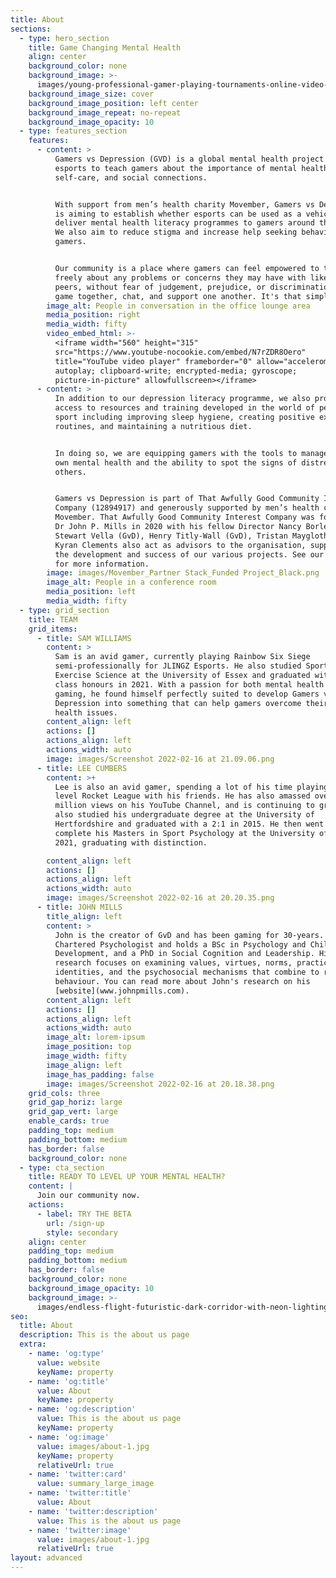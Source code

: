 ```yaml
---
title: About
sections:
  - type: hero_section
    title: Game Changing Mental Health
    align: center
    background_color: none
    background_image: >-
      images/young-professional-gamer-playing-tournaments-online-video-games-computer-with-headphones-his-room.jpg
    background_image_size: cover
    background_image_position: left center
    background_image_repeat: no-repeat
    background_image_opacity: 10
  - type: features_section
    features:
      - content: >
          Gamers vs Depression (GVD) is a global mental health project that uses
          esports to teach gamers about the importance of mental health,
          self-care, and social connections.


          With support from men’s health charity Movember, Gamers vs Depression
          is aiming to establish whether esports can be used as a vehicle to
          deliver mental health literacy programmes to gamers around the world.
          We also aim to reduce stigma and increase help seeking behaviours in
          gamers.


          Our community is a place where gamers can feel empowered to talk
          freely about any problems or concerns they may have with likeminded
          peers, without fear of judgement, prejudice, or discrimination. We
          game together, chat, and support one another. It's that simple.
        image_alt: People in conversation in the office lounge area
        media_position: right
        media_width: fifty
        video_embed_html: >-
          <iframe width="560" height="315"
          src="https://www.youtube-nocookie.com/embed/N7rZDR8Oero"
          title="YouTube video player" frameborder="0" allow="accelerometer;
          autoplay; clipboard-write; encrypted-media; gyroscope;
          picture-in-picture" allowfullscreen></iframe>
      - content: >
          In addition to our depression literacy programme, we also provide
          access to resources and training developed in the world of performance
          sport including improving sleep hygiene, creating positive exercise
          routines, and maintaining a nutritious diet.


          In doing so, we are equipping gamers with the tools to manage their
          own mental health and the ability to spot the signs of distress in
          others.


          Gamers vs Depression is part of That Awfully Good Community Interest
          Company (12894917) and generously supported by men’s health charity
          Movember. That Awfully Good Community Interest Company was founded by
          Dr John P. Mills in 2020 with his fellow Director Nancy Borley. Dr
          Stewart Vella (GvD), Henry Titly-Wall (GvD), Tristan Mayglothling, and
          Kyran Clements also act as advisors to the organisation, supporting
          the development and success of our various projects. See our website
          for more information.
        image: images/Movember_Partner Stack_Funded Project_Black.png
        image_alt: People in a conference room
        media_position: left
        media_width: fifty
  - type: grid_section
    title: TEAM
    grid_items:
      - title: SAM WILLIAMS
        content: >
          Sam is an avid gamer, currently playing Rainbow Six Siege
          semi-professionally for JLINGZ Esports. He also studied Sport and
          Exercise Science at the University of Essex and graduated with first
          class honours in 2021. With a passion for both mental health and
          gaming, he found himself perfectly suited to develop Gamers vs
          Depression into something that can help gamers overcome their mental
          health issues.
        content_align: left
        actions: []
        actions_align: left
        actions_width: auto
        image: images/Screenshot 2022-02-16 at 21.09.06.png
      - title: LEE CUMBERS
        content: >+
          Lee is also an avid gamer, spending a lot of his time playing high
          level Rocket League with his friends. He has also amassed over 1.5
          million views on his YouTube Channel, and is continuing to grow. He
          also studied his undergraduate degree at the University of
          Hertfordshire and graduated with a 2:1 in 2015. He then went on to
          complete his Masters in Sport Psychology at the University of Essex in
          2021, graduating with distinction.

        content_align: left
        actions: []
        actions_align: left
        actions_width: auto
        image: images/Screenshot 2022-02-16 at 20.20.35.png
      - title: JOHN MILLS
        title_align: left
        content: >
          John is the creator of GvD and has been gaming for 30-years. He is a
          Chartered Psychologist and holds a BSc in Psychology and Childhood
          Development, and a PhD in Social Cognition and Leadership. His
          research focuses on examining values, virtues, norms, practices,
          identities, and the psychosocial mechanisms that combine to regulate
          behaviour. You can read more about John's research on his
          [website](www.johnpmills.com).
        content_align: left
        actions: []
        actions_align: left
        actions_width: auto
        image_alt: lorem-ipsum
        image_position: top
        image_width: fifty
        image_align: left
        image_has_padding: false
        image: images/Screenshot 2022-02-16 at 20.18.38.png
    grid_cols: three
    grid_gap_horiz: large
    grid_gap_vert: large
    enable_cards: true
    padding_top: medium
    padding_bottom: medium
    has_border: false
    background_color: none
  - type: cta_section
    title: READY TO LEVEL UP YOUR MENTAL HEALTH?
    content: |
      Join our community now.
    actions:
      - label: TRY THE BETA
        url: /sign-up
        style: secondary
    align: center
    padding_top: medium
    padding_bottom: medium
    has_border: false
    background_color: none
    background_image_opacity: 10
    background_image: >-
      images/endless-flight-futuristic-dark-corridor-with-neon-lighting-bright-neon-circle-front.jpg
seo:
  title: About
  description: This is the about us page
  extra:
    - name: 'og:type'
      value: website
      keyName: property
    - name: 'og:title'
      value: About
      keyName: property
    - name: 'og:description'
      value: This is the about us page
      keyName: property
    - name: 'og:image'
      value: images/about-1.jpg
      keyName: property
      relativeUrl: true
    - name: 'twitter:card'
      value: summary_large_image
    - name: 'twitter:title'
      value: About
    - name: 'twitter:description'
      value: This is the about us page
    - name: 'twitter:image'
      value: images/about-1.jpg
      relativeUrl: true
layout: advanced
---
```

